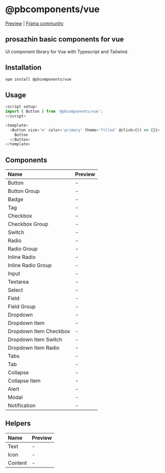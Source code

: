 # @pbcomponents/vue

[Preview](https://pbcomponents-vue.vercel.app/?path=/docs/intro--docs) | [Figma community](https://www.figma.com/community/file/1214486013859546496/pbcomponents)

## prosazhin basic components for vue

UI component library for Vue with Typescript and Tailwind.

## Installation

```bash
npm install @pbcomponents/vue
```

## Usage

```javascript
<script setup>
import { Button } from '@pbcomponents/vue';
</script>

<template>
  <Button size='m' color='primary' theme='filled' @click={() => {}}>
    Button
  </Button>
</template>
```

## Components

| Name                   | Preview |
| :--------------------- | :------ |
| Button                 | -       |
| Button Group           | -       |
| Badge                  | -       |
| Tag                    | -       |
| Checkbox               | -       |
| Checkbox Group         | -       |
| Switch                 | -       |
| Radio                  | -       |
| Radio Group            | -       |
| Inline Radio           | -       |
| Inline Radio Group     | -       |
| Input                  | -       |
| Textarea               | -       |
| Select                 | -       |
| Field                  | -       |
| Field Group            | -       |
| Dropdown               | -       |
| Dropdown Item          | -       |
| Dropdown Item Checkbox | -       |
| Dropdown Item Switch   | -       |
| Dropdown Item Radio    | -       |
| Tabs                   | -       |
| Tab                    | -       |
| Collapse               | -       |
| Collapse Item          | -       |
| Alert                  | -       |
| Modal                  | -       |
| Notification           | -       |

## Helpers

| Name    | Preview |
| :------ | :------ |
| Text    | -       |
| Icon    | -       |
| Content | -       |
